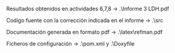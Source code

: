 Resultados obtenidos en actividades 6,7,8 -> .\Informe 3 LDH.pdf

Codigo fuente con la corrección indicada en el informe -> .\src

Documentación generada en formato pdf -> .\latex\refman.pdf

Ficheros de configuración -> .\pom.xml y .\Doxyfile
